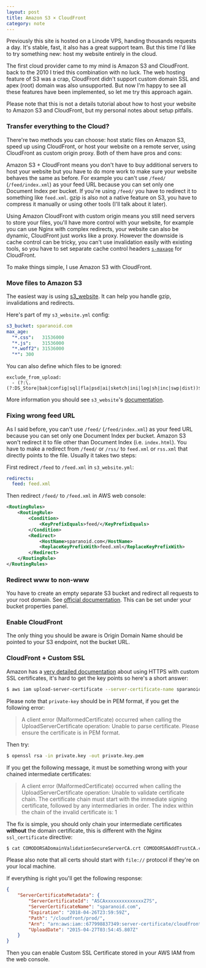 ```yaml
---
layout: post
title: Amazon S3 × CloudFront
category: note
---
```


Previously this site is hosted on a Linode VPS, handing thousands requests a day. It's stable, fast, it also has a great support team. But this time I'd like to try something new: host my website entirely in the cloud.

The first cloud provider came to my mind is Amazon S3 and CloudFront. back to the 2010 I tried this combination with no luck. The web hosting feature of S3 was a crap, CloudFront didn't support custom domain SSL and apex (root) domain was also unsupported. But now I'm happy to see all these features have been implemented, so let me try this approach again.

Please note that this is not a details tutorial about how to host your website to Amazon S3 and CloudFront, but my personal notes about setup pitfalls.

### Transfer everything to the Cloud?

There're two methods you can choose: host static files on Amazon S3, speed up using CloudFront, or host your website on a remote server, using CloudFront as custom origin proxy. Both of them have pros and cons:

Amazon S3 + CloudFront means you don't have to buy additional servers to host your website but you have to do more work to make sure your website behaves the same as before. For example you can't use `/feed/` (`/feed/index.xml`) as your feed URL because you can set only one Document Index per bucket. If you're using `/feed/` you have to redirect it to something like `feed.xml`. gzip is also not a native feature on S3, you have to compress it manually or using other tools (I'll talk about it later).

Using Amazon CloudFront with custom origin means you still need servers to store your files, you'll have more control with your website, for example you can use Nginx with complex redirects, your website can also be dynamic, CloudFront just works like a proxy. However the downside is cache control can be tricky, you can't use invalidation easily with existing tools, so you have to set separate cache control headers [`s-maxage`](http://docs.aws.amazon.com/AmazonCloudFront/latest/DeveloperGuide/Expiration.html) for CloudFront.

To make things simple, I use Amazon S3 with CloudFront.

### Move files to Amazon S3

The easiest way is using [s3_website](https://github.com/laurilehmijoki/s3_website). It can help you handle gzip, invalidations and redirects.

Here's part of my `s3_website.yml` config:

```yaml
s3_bucket: sparanoid.com
max_age:
  "*.css":   31536000
  "*.js":    31536000
  "*.woff2": 31536000
  "*": 300
```

You can also define which files to be ignored:

```
exclude_from_upload:
  - (?:\.(?:DS_Store|bak|config|sql|fla|psd|ai|sketch|ini|log|sh|inc|swp|dist))$
```

More information you should see `s3_website`'s [documentation](http://github.com/laurilehmijoki/s3_website).

### Fixing wrong feed URL

As I said before, you can't use `/feed/` (`/feed/index.xml`) as your feed URL because you can set only one Document Index per bucket. Amazon S3 won't redirect it to file other than Document Index (i.e. `index.html`). You have to make a redirect from `/feed/` or `/rss/` to `feed.xml` or `rss.xml` that directly points to the file. Usually it takes two steps:

First redirect `/feed` to `/feed.xml` in `s3_website.yml`:

```yaml
redirects:
  feed: feed.xml
```

Then redirect `/feed/` to `/feed.xml` in AWS web console:

```xml
<RoutingRules>
    <RoutingRule>
        <Condition>
            <KeyPrefixEquals>feed/</KeyPrefixEquals>
        </Condition>
        <Redirect>
            <HostName>sparanoid.com</HostName>
            <ReplaceKeyPrefixWith>feed.xml</ReplaceKeyPrefixWith>
        </Redirect>
    </RoutingRule>
</RoutingRules>
```

### Redirect www to non-www

You have to create an empty separate S3 bucket and redirect all requests to your root domain. See [official documentation](http://docs.aws.amazon.com/AmazonS3/latest/dev/website-hosting-custom-domain-walkthrough.html#root-domain-walkthrough-s3-tasks). This can be set under your bucket properties panel.

### Enable CloudFront

The only thing you should be aware is Origin Domain Name should be pointed to your S3 endpoint, not the bucket URL.

### CloudFront + Custom SSL

Amazon has a [very detailed documentation](http://docs.aws.amazon.com/AmazonCloudFront/latest/DeveloperGuide/SecureConnections.html) about using HTTPS with custom SSL certificates, it's hard to get the key points so here's a short answer:

```bash
$ aws iam upload-server-certificate --server-certificate-name sparanoid.com --certificate-body file:///path/cert.crt --private-key file:///path/private.key.pem --certificate-chain file:///path/intermediates.chained.crt --path /cloudfront/prod/
```

Please note that `private-key` should be in PEM format, if you get the following error:

> A client error (MalformedCertificate) occurred when calling the UploadServerCertificate operation: Unable to parse certificate. Please ensure the certificate is in PEM format.

Then try:

```bash
$ openssl rsa -in private.key -out private.key.pem
```

If you get the following message, it must be something wrong with your chained intermediate certificates:

> A client error (MalformedCertificate) occurred when calling the UploadServerCertificate operation: Unable to validate certificate chain. The certificate chain must start with the immediate signing certificate, followed by any intermediaries in order. The index within the chain of the invalid certificate is: 1

The fix is simple, you should only chain your intermediate certificates **without** the domain certificate, this is different with the Nginx `ssl_certificate` directive:

```bash
$ cat COMODORSADomainValidationSecureServerCA.crt COMODORSAAddTrustCA.crt > intermediates.chained.crt
```

Please also note that all certs should start with `file://` protocol if they're on your local machine.

If everything is right you'll get the following response:

```json
{
    "ServerCertificateMetadata": {
        "ServerCertificateId": "ASCAxxxxxxxxxxxxxxZ7S",
        "ServerCertificateName": "sparanoid.com",
        "Expiration": "2018-04-26T23:59:59Z",
        "Path": "/cloudfront/prod/",
        "Arn": "arn:aws:iam::677998837349:server-certificate/cloudfront/prod/sparanoid.com",
        "UploadDate": "2015-04-27T03:54:45.807Z"
    }
}
```

Then you can enable Custom SSL Certificate stored in your AWS IAM from the web console.

